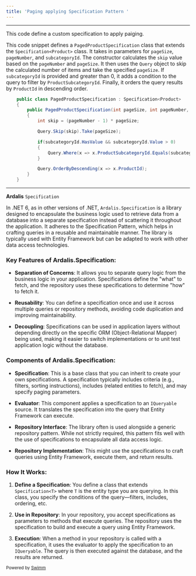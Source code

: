 ```yaml
---
title: 'Paging applying Specification Pattern '
---
```

<SwmSnippet path="/Application/Specifications/PagedProductSpecification.cs" line="6">

---

This code define a custom specification to apply paiging.

This code snippet defines a `PagedProductSpecification` class that extends the `Specification<Product>` class. It takes in parameters for `pageSize`, `pageNumber`, and `subcategoryId`. The constructor calculates the `skip` value based on the `pageNumber` and `pageSize`. It then uses the `Query` object to skip the calculated number of items and take the specified `pageSize`. If `subcategoryId` is provided and greater than 0, it adds a condition to the query to filter by `ProductSubcategoryId`. Finally, it orders the query results by `ProductId` in descending order.

```c#
    public class PagedProductSpecification : Specification<Product>
    {
        public PagedProductSpecification(int pageSize, int pageNumber, int? subcategoryId)
        {
            int skip = (pageNumber - 1) * pageSize;

            Query.Skip(skip).Take(pageSize);

            if(subcategoryId.HasValue && subcategoryId.Value > 0)
            {
                Query.Where(x => x.ProductSubcategoryId.Equals(subcategoryId));
            }

            Query.OrderByDescending(x => x.ProductId);
        }
    }
```

---

</SwmSnippet>

**Ardalis** `Specification`

In .NET 6, as in other versions of .NET, `Ardalis.Specification` is a library designed to encapsulate the business logic used to retrieve data from a database into a separate specification instead of scattering it throughout the application. It adheres to the Specification Pattern, which helps in crafting queries in a reusable and maintainable manner. The library is typically used with Entity Framework but can be adapted to work with other data access technologies.

### **Key Features of Ardalis.Specification:**

- **Separation of Concerns**: It allows you to separate query logic from the business logic in your application. Specifications define the "what" to fetch, and the repository uses these specifications to determine "how" to fetch it.

- **Reusability**: You can define a specification once and use it across multiple queries or repository methods, avoiding code duplication and improving maintainability.

- **Decoupling**: Specifications can be used in application layers without depending directly on the specific ORM (Object-Relational Mapper) being used, making it easier to switch implementations or to unit test application logic without the database.

### **Components of Ardalis.Specification:**

- **Specification**: This is a base class that you can inherit to create your own specifications. A specification typically includes criteria (e.g., filters, sorting instructions), includes (related entities to fetch), and may specify paging parameters.

- **Evaluator**: This component applies a specification to an `IQueryable` source. It translates the specification into the query that Entity Framework can execute.

- **Repository Interface**: The library often is used alongside a generic repository pattern. While not strictly required, this pattern fits well with the use of specifications to encapsulate all data access logic.

- **Repository Implementation**: This might use the specifications to craft queries using Entity Framework, execute them, and return results.

### **How It Works:**

1. **Define a Specification**: You define a class that extends `Specification<T>` where `T` is the entity type you are querying. In this class, you specify the conditions of the query—filters, includes, ordering, etc.

2. **Use in Repository**: In your repository, you accept specifications as parameters to methods that execute queries. The repository uses the specification to build and execute a query using Entity Framework.

3. **Execution**: When a method in your repository is called with a specification, it uses the evaluator to apply the specification to an `IQueryable`. The query is then executed against the database, and the results are returned.

<SwmMeta version="3.0.0" repo-id="Z2l0aHViJTNBJTNBV2ViQVBJLU9uaW9uJTNBJTNBMTk1MExhYnM=" repo-name="WebAPI-Onion"><sup>Powered by [Swimm](https://app.swimm.io/)</sup></SwmMeta>
